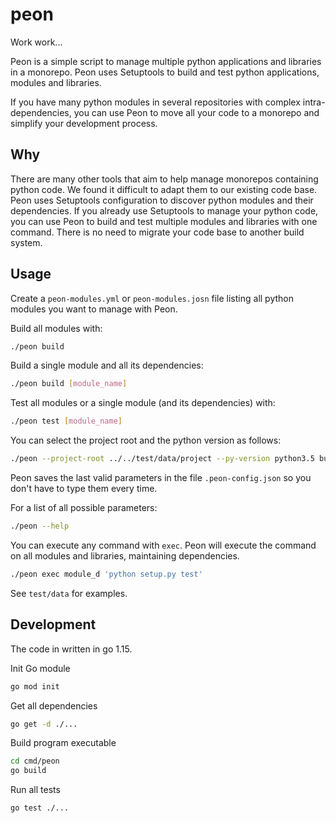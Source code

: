 # peon

Work work...

Peon is a simple script to manage multiple python applications and libraries in a monorepo. Peon uses Setuptools to build and test python applications, modules and libraries.

If you have many python modules in several repositories with complex intra-dependencies, you can use Peon to move all your code to a monorepo and simplify your development process.

## Why

There are many other tools that aim to help manage monorepos containing python code. We found it difficult to adapt them to our existing code base. Peon uses Setuptools configuration to discover python modules and their dependencies. If you already use Setuptools to manage your python code, you can use Peon to build and test multiple modules and libraries with one command. There is no need to migrate your code base to another build system.

## Usage

Create a `peon-modules.yml` or `peon-modules.josn` file listing all python modules you want to manage with Peon.

Build all modules with:
```bash
./peon build
```

Build a single module and all its dependencies:
```bash
./peon build [module_name]
```

Test all modules or a single module (and its dependencies) with:
```bash
./peon test [module_name]
```

You can select the project root and the python version as follows:
```bash
./peon --project-root ../../test/data/project --py-version python3.5 build
```
Peon saves the last valid parameters in the file `.peon-config.json` so you don't have to type them every time.

For a list of all possible parameters:
```bash
./peon --help
```

You can execute any command with `exec`. Peon will execute the command on all modules and libraries, maintaining dependencies.
```bash
./peon exec module_d 'python setup.py test'
```

See `test/data` for examples.

## Development

The code in written in go 1.15.

Init Go module
```bash
go mod init
```

Get all dependencies
```bash
go get -d ./...
```

Build program executable
```bash
cd cmd/peon
go build
```

Run all tests
```bash
go test ./...
```
